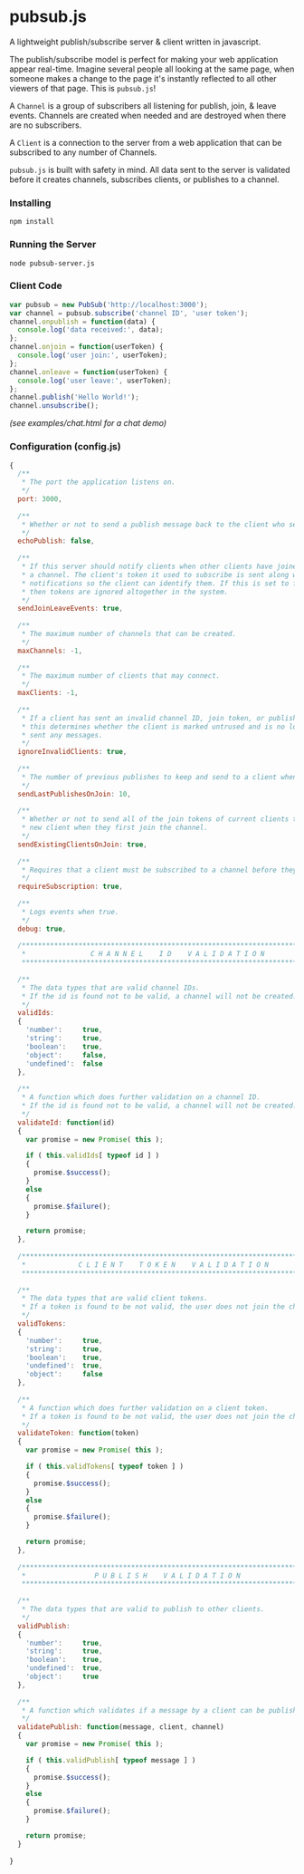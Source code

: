 # pubsub.js
A lightweight publish/subscribe server &amp; client written in javascript.

The publish/subscribe model is perfect for making your web application appear real-time. Imagine several people all looking at the same page, when someone makes a change to the page it's instantly reflected to all other viewers of that page. This is `pubsub.js`!  

A `Channel` is a group of subscribers all listening for publish, join, & leave events. Channels are created when needed and are destroyed when there are no subscribers.  
  
A `Client` is a connection to the server from a web application that can be subscribed to any number of Channels.  
  
`pubsub.js` is built with safety in mind. All data sent to the server is validated before it creates channels, subscribes clients, or publishes to a channel.  

### Installing

```
npm install
```

### Running the Server

```
node pubsub-server.js
```

### Client Code

```js
var pubsub = new PubSub('http://localhost:3000');
var channel = pubsub.subscribe('channel ID', 'user token');
channel.onpublish = function(data) {
  console.log('data received:', data);
};
channel.onjoin = function(userToken) {
  console.log('user join:', userToken);
};
channel.onleave = function(userToken) {
  console.log('user leave:', userToken);
};
channel.publish('Hello World!');
channel.unsubscribe();
```

*(see examples/chat.html for a chat demo)*

### Configuration (config.js)

```js
{
  /**
   * The port the application listens on.
   */
  port: 3000,
  
  /**
   * Whether or not to send a publish message back to the client who sent it.
   */
  echoPublish: false,
  
  /**
   * If this server should notify clients when other clients have joined or left
   * a channel. The client's token it used to subscribe is sent along with these
   * notifications so the client can identify them. If this is set to false
   * then tokens are ignored altogether in the system.
   */
  sendJoinLeaveEvents: true,
  
  /**
   * The maximum number of channels that can be created.
   */
  maxChannels: -1,
  
  /**
   * The maximum number of clients that may connect.
   */
  maxClients: -1,
  
  /**
   * If a client has sent an invalid channel ID, join token, or publish data
   * this determines whether the client is marked untrused and is no longer
   * sent any messages.
   */
  ignoreInvalidClients: true,
  
  /**
   * The number of previous publishes to keep and send to a client when they join.
   */
  sendLastPublishesOnJoin: 10,
  
  /**
   * Whether or not to send all of the join tokens of current clients to the 
   * new client when they first join the channel.
   */
  sendExistingClientsOnJoin: true,
  
  /**
   * Requires that a client must be subscribed to a channel before they can publish in it.
   */
  requireSubscription: true,
  
  /**
   * Logs events when true.
   */
  debug: true,
  
  /****************************************************************************
   *                C H A N N E L    I D    V A L I D A T I O N
   ****************************************************************************/
  
  /**
   * The data types that are valid channel IDs.
   * If the id is found not to be valid, a channel will not be created.
   */
  validIds: 
  {
    'number':     true,
    'string':     true,
    'boolean':    true,
    'object':     false,
    'undefined':  false
  },
  
  /**
   * A function which does further validation on a channel ID.
   * If the id is found not to be valid, a channel will not be created.
   */
  validateId: function(id)
  {
    var promise = new Promise( this );

    if ( this.validIds[ typeof id ] )
    {
      promise.$success(); 
    }
    else
    {
      promise.$failure();
    }

    return promise;
  },
  
  /****************************************************************************
   *             C L I E N T    T O K E N    V A L I D A T I O N
   ****************************************************************************/
  
  /**
   * The data types that are valid client tokens.
   * If a token is found to be not valid, the user does not join the channel.
   */
  validTokens:
  {
    'number':     true,
    'string':     true,
    'boolean':    true,
    'undefined':  true,
    'object':     false
  },
  
  /**
   * A function which does further validation on a client token.
   * If a token is found to be not valid, the user does not join the channel.  
   */
  validateToken: function(token)
  {
    var promise = new Promise( this );

    if ( this.validTokens[ typeof token ] )
    {
      promise.$success(); 
    }
    else
    {
      promise.$failure();
    }

    return promise;
  },
  
  /****************************************************************************
   *                 P U B L I S H    V A L I D A T I O N
   ****************************************************************************/
  
  /**
   * The data types that are valid to publish to other clients.
   */
  validPublish:
  {
    'number':     true,
    'string':     true,
    'boolean':    true,
    'undefined':  true,
    'object':     true
  },
  
  /**
   * A function which validates if a message by a client can be published on a channel.
   */
  validatePublish: function(message, client, channel)
  {
    var promise = new Promise( this );

    if ( this.validPublish[ typeof message ] )
    {
      promise.$success(); 
    }
    else
    {
      promise.$failure();
    }

    return promise;
  }
  
}
```
